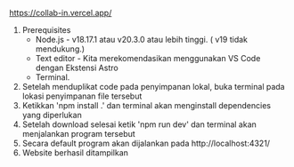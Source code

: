 https://collab-in.vercel.app/

1. Prerequisites
    - Node.js - v18.17.1 atau v20.3.0 atau lebih tinggi. ( v19 tidak mendukung.)
    - Text editor - Kita merekomendasikan menggunakan VS Code dengan Ekstensi Astro 
    - Terminal.
2. Setelah menduplikat code pada penyimpanan lokal, buka terminal pada lokasi penyimpanan file tersebut
3. Ketikkan 'npm install .' dan terminal akan menginstall dependencies yang diperlukan
4. Setelah download selesai ketik 'npm run dev' dan terminal akan menjalankan program tersebut
5. Secara default program akan dijalankan pada http://localhost:4321/
6. Website berhasil ditampilkan


